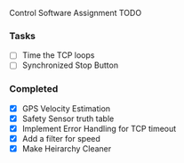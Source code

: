Control Software Assignment TODO

### Tasks
- [ ] Time the TCP loops
- [ ] Synchronized Stop Button
 
### Completed
- [x] GPS Velocity Estimation
- [x] Safety Sensor truth table
- [x] Implement Error Handling for TCP timeout
- [X] Add a filter for speed
- [x] Make Heirarchy Cleaner